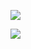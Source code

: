 ![](https://github-readme-stats.vercel.app/api?username=jonasarensmann&count_private=true&show_icons=true&theme=tokyonight&hide=stars)

![](https://github-readme-stats.vercel.app/api/top-langs?username=jonasarensmann&show_icons=true&theme=tokyonight)
